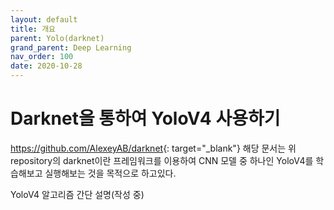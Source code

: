 ```yaml
---
layout: default
title: 개요
parent: Yolo(darknet)
grand_parent: Deep Learning
nav_order: 100
date: 2020-10-28
---
```


# Darknet을 통하여 YoloV4 사용하기
<https://github.com/AlexeyAB/darknet>{: target="_blank"}
해당 문서는 위 repository의 darknet이란 프레임워크를 이용하여 CNN 모델 중 하나인 YoloV4를 학습해보고 실행해보는 것을 목적으로 하고있다.


YoloV4 알고리즘 간단 설명(작성 중)